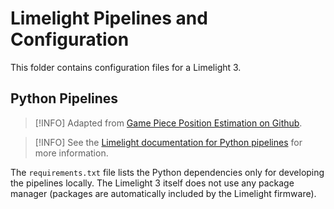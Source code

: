 # Limelight Pipelines and Configuration

This folder contains configuration files for a Limelight 3.

## Python Pipelines

> [!INFO]
> Adapted from [Game Piece Position Estimation on Github](https://github.com/YoavRozov/FRC-Game-Piece-Pos-Estimation).

> [!INFO]
> See the [Limelight documentation for Python pipelines](https://docs.limelightvision.io/docs/docs-limelight/pipeline-python/snapscript-pipelines) for more information.

The `requirements.txt` file lists the Python dependencies only for developing the pipelines locally. The Limelight 3 itself does not use any package manager (packages are automatically included by the Limelight firmware).

